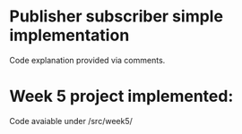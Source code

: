 # Publisher subscriber simple implementation

Code explanation provided via comments.

# Week 5 project implemented:

Code avaiable under /src/week5/
